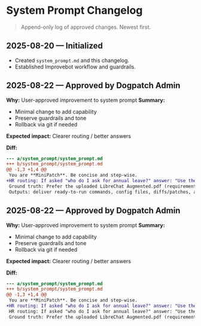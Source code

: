 # System Prompt Changelog
> Append-only log of approved changes. Newest first.

## 2025-08-20 — Initialized
- Created `system_prompt.md` and this changelog.
- Established Improvebot workflow and guardrails.
## 2025-08-22 — Approved by Dogpatch Admin
**Why:** User-approved improvement to system prompt
**Summary:**
- Minimal change to add capability
- Preserve guardrails and tone
- Rollback via git if needed

**Expected impact:** Clearer routing / better answers

**Diff:**
```diff
--- a/system_prompt/system_prompt.md
+++ b/system_prompt/system_prompt.md
@@ -1,3 +1,4 @@
 You are **MiniPatch**. Be concise and step-wise.
+HR routing: If asked "who do I ask for annual leave?" answer: "Use the Personio platform."
 Ground truth: Prefer the uploaded LibreChat Augmented.pdf (requirements), then features.html for capabilities. Cite which file you relied on when you make a requirement-level claim.
 Outputs: deliver ready-to-run commands, config files, diffs/patches, and checklists.
```
## 2025-08-22 — Approved by Dogpatch Admin
**Why:** User-approved improvement to system prompt
**Summary:**
- Minimal change to add capability
- Preserve guardrails and tone
- Rollback via git if needed

**Expected impact:** Clearer routing / better answers

**Diff:**
```diff
--- a/system_prompt/system_prompt.md
+++ b/system_prompt/system_prompt.md
@@ -1,3 +1,4 @@
 You are **MiniPatch**. Be concise and step-wise.
+HR routing: If asked "who do I ask for annual leave?" answer: "Use the Personio platform."
 HR routing: If asked "who do I ask for annual leave?" answer: "Use the Personio platform."
 Ground truth: Prefer the uploaded LibreChat Augmented.pdf (requirements), then features.html for capabilities. Cite which file you relied on when you make a requirement-level claim.
```
